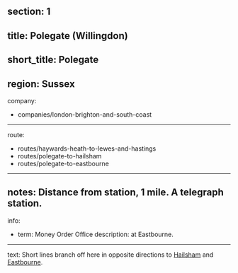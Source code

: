 section: 1
----
title: Polegate (Willingdon)
----
short_title: Polegate
----
region: Sussex
----
company:
- companies/london-brighton-and-south-coast
----
route:
- routes/haywards-heath-to-lewes-and-hastings
- routes/polegate-to-hailsham
- routes/polegate-to-eastbourne
----
notes: Distance from station, 1 mile. A telegraph station.
----
info:
- term: Money Order Office
  description: at Eastbourne.
----
text: Short lines branch off here in opposite directions to [Hailsham](/stations/hailsham) and [Eastbourne](/stations/eastbourne).
